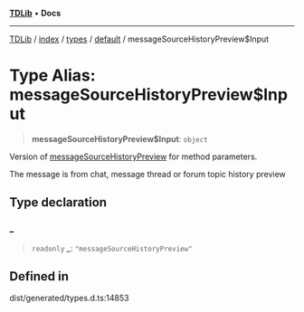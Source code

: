 [**TDLib**](../../../../../../README.md) • **Docs**

***

[TDLib](../../../../../../modules.md) / [index](../../../../../README.md) / [types](../../../README.md) / [default](../README.md) / messageSourceHistoryPreview$Input

# Type Alias: messageSourceHistoryPreview$Input

> **messageSourceHistoryPreview$Input**: `object`

Version of [messageSourceHistoryPreview](messageSourceHistoryPreview.md) for method parameters.

The message is from chat, message thread or forum topic history preview

## Type declaration

### \_

> `readonly` **\_**: `"messageSourceHistoryPreview"`

## Defined in

dist/generated/types.d.ts:14853
